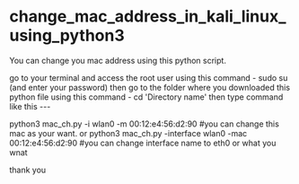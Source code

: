 # change_mac_address_in_kali_linux_using_python3
You can change you mac address using this python script.

go to your terminal and access the root user using this command - sudo su (and enter your password)
then go to the folder where you downloaded this python file using this command - cd 'Directory name'
then type command like this ---
 
python3 mac_ch.py -i wlan0 -m 00:12:e4:56:d2:90 #you can change this mac as your want. 
or
python3 mac_ch.py -interface wlan0 -mac 00:12:e4:56:d2:90 #you can change interface name to eth0 or what you wnat

thank you
